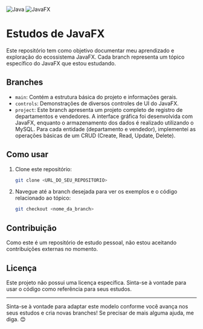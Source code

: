 ![Java](https://img.shields.io/badge/java-%23ED8B00.svg?style=for-the-badge&logo=openjdk&logoColor=white)
![JavaFX](https://img.shields.io/badge/javafx-%23FF0000.svg?style=for-the-badge&logo=javafx&logoColor=white)

# Estudos de JavaFX

Este repositório tem como objetivo documentar meu aprendizado e exploração do ecossistema JavaFX. Cada branch representa um tópico específico do JavaFX que estou estudando.

## Branches

* `main`: Contém a estrutura básica do projeto e informações gerais.
* `controls`: Demonstrações de diversos controles de UI do JavaFX.
* `project`: Este branch apresenta um projeto completo de registro de departamentos e vendedores. A interface gráfica foi desenvolvida com JavaFX, enquanto o armazenamento dos dados é realizado utilizando o MySQL. Para cada entidade (departamento e vendedor), implementei as operações básicas de um CRUD (Create, Read, Update, Delete).

## Como usar

1.  Clone este repositório:
    ```bash
    git clone <URL_DO_SEU_REPOSITORIO>
    ```
2.  Navegue até a branch desejada para ver os exemplos e o código relacionado ao tópico:
    ```bash
    git checkout <nome_da_branch>
    ```

## Contribuição

Como este é um repositório de estudo pessoal, não estou aceitando contribuições externas no momento.

## Licença

Este projeto não possui uma licença específica. Sinta-se à vontade para usar o código como referência para seus estudos.

---

Sinta-se à vontade para adaptar este modelo conforme você avança nos seus estudos e cria novas branches! Se precisar de mais alguma ajuda, me diga. 😊

